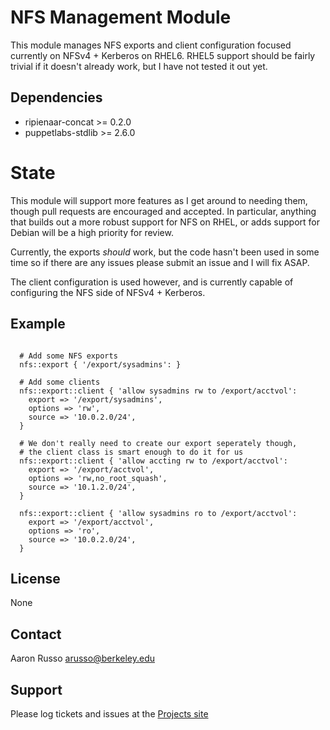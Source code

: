 # NFS Management Module #

This module manages NFS exports and client configuration focused currently on
NFSv4 + Kerberos on RHEL6.  RHEL5 support should be fairly trivial if it doesn't
already work, but I have not tested it out yet.

## Dependencies ##

* ripienaar-concat >= 0.2.0
* puppetlabs-stdlib >= 2.6.0

# State #

This module will support more features as I get around to needing them, though
pull requests are encouraged and accepted.  In particular, anything that builds
out a more robust support for NFS on RHEL, or adds support for Debian will be a
high priority for review.

Currently, the exports *should* work, but the code hasn't been used in some time
so if there are any issues please submit an issue and I will fix ASAP.

The client configuration is used however, and is currently capable of
configuring the NFS side of NFSv4 + Kerberos.

## Example ##

<pre><code>
  # Add some NFS exports
  nfs::export { '/export/sysadmins': }

  # Add some clients
  nfs::export::client { 'allow sysadmins rw to /export/acctvol':
    export => '/export/sysadmins',
    options => 'rw',
    source => '10.0.2.0/24',
  }

  # We don't really need to create our export seperately though,
  # the client class is smart enough to do it for us
  nfs::export::client { 'allow accting rw to /export/acctvol':
    export => '/export/acctvol',
    options => 'rw,no_root_squash',
    source => '10.1.2.0/24',
  }

  nfs::export::client { 'allow sysadmins ro to /export/acctvol':
    export => '/export/acctvol',
    options => 'ro',
    source => '10.0.2.0/24',
  }
</code></pre>

License
-------

None

Contact
-------

Aaron Russo <arusso@berkeley.edu>

Support
-------

Please log tickets and issues at the
[Projects site](https://github.com/arusso/puppet-nfs/issues/)
